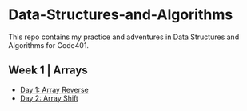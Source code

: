 
# Data-Structures-and-Algorithms
This repo contains my practice and adventures in Data Structures and Algorithms for Code401. 
## Week 1 | Arrays
- [Day 1: Array Reverse](../code-challenges/array-reverse/ArrayReverse.java) 
- [Day 2: Array Shift](/readme/README2.md)

